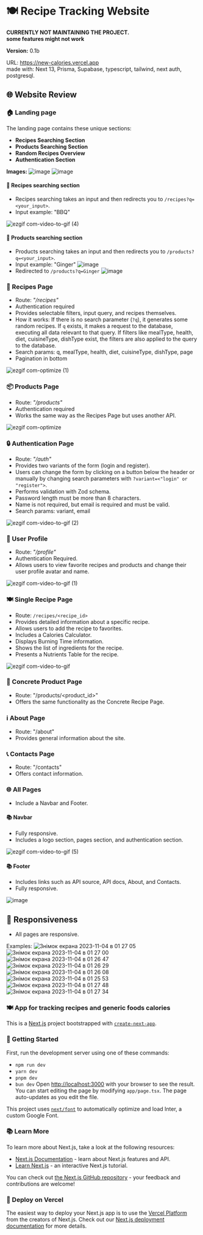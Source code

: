 # 🍽️ Recipe Tracking Website
**CURRENTLY NOT MAINTAINING THE PROJECT.   
some features might not work**

**Version:** 0.1b
  
URL: https://new-calories.vercel.app  
made with: Next 13, Prisma, Supabase, typescript, tailwind, next auth, postgresql.

## 🌐 Website Review

### 🏠 Landing page
The landing page contains these unique sections:
- **Recipes Searching Section**
- **Products Searching Section**
- **Random Recipes Overview**
- **Authentication Section**

**Images:**
![image](https://github.com/sinarhen/NextCalories/assets/105736826/ca3b5efd-9a6d-4c5f-ab83-04007caaf85f)
![image](https://github.com/sinarhen/NextCalories/assets/105736826/12f7c22a-b7a2-4967-ad4e-3684e25d0fa3)

#### 🍲 Recipes searching section
- Recipes searching takes an input and then redirects you to `/recipes?q=<your_input>`.
- Input example: "BBQ"

![ezgif com-video-to-gif (4)](https://github.com/sinarhen/NextCalories/assets/105736826/9eb4f599-e22c-4e4e-9ab3-4018e99ab738)

#### 🛒 Products searching section
- Products searching takes an input and then redirects you to `/products?q=<your_input>`.
- Input example: "Ginger"
![image](https://github.com/sinarhen/NextCalories/assets/105736826/6028b8dd-afda-4829-b668-982230713f4a)
- Redirected to `/products?q=Ginger`
![image](https://github.com/sinarhen/NextCalories/assets/105736826/f906f548-f941-4665-a690-bb834f7a4199)

### 📖 Recipes Page
- Route: *"/recipes"*
- Authentication required
- Provides selectable filters, input query, and recipes themselves.
- How it works: If there is no search parameter (`?q`), it generates some random recipes. If `q` exists, it makes a request to the database, executing all data relevant to that query. If filters like mealType, health, diet, cuisineType, dishType exist, the filters are also applied to the query to the database.
- Search params: q, mealType, health, diet, cuisineType, dishType, page
- Pagination in bottom

![ezgif com-optimize (1)](https://github.com/sinarhen/NextCalories/assets/105736826/5aaf83d8-ff8a-45e2-8029-3f923aba076d)

### 📦 Products Page
- Route: *"/products"*
- Authentication required
- Works the same way as the Recipes Page but uses another API.

![ezgif com-optimize](https://github.com/sinarhen/NextCalories/assets/105736826/fcb33f17-4a41-4aff-b3dc-00b111257c1c)

### 🔒 Authentication Page
- Route: *"/auth"*
- Provides two variants of the form (login and register).
- Users can change the form by clicking on a button below the header or manually by changing search parameters with `?variant=<"login" or "register">`.
- Performs validation with Zod schema.
- Password length must be more than 8 characters.
- Name is not required, but email is required and must be valid.
- Search params: variant, email

![ezgif com-video-to-gif (2)](https://github.com/sinarhen/NextCalories/assets/105736826/09d8e019-960f-4567-b71a-6668b5b4cc72)

### 👤 User Profile
- Route: *"/profile"*
- Authentication Required.
- Allows users to view favorite recipes and products and change their user profile avatar and name.

![ezgif com-video-to-gif (1)](https://github.com/sinarhen/NextCalories/assets/105736826/92e673fb-f836-47f5-a790-3c02aa1195d4)

### 🍽️ Single Recipe Page
- Route: `/recipes/<recipe_id>`
- Provides detailed information about a specific recipe.
- Allows users to add the recipe to favorites.
- Includes a Calories Calculator.
- Displays Burning Time information.
- Shows the list of ingredients for the recipe.
- Presents a Nutrients Table for the recipe.

![ezgif com-video-to-gif](https://github.com/sinarhen/NextCalories/assets/105736826/1cec4669-b2f6-433d-8515-efbffa7f789d)

### 🍫 Concrete Product Page
- Route: "/products/<product_id>"
- Offers the same functionality as the Concrete Recipe Page.

### ℹ️ About Page
- Route: "/about"
- Provides general information about the site.

### 📞 Contacts Page
- Route: "/contacts"
- Offers contact information.

### 🌐 All Pages
- Include a Navbar and Footer.

#### 📚 Navbar
- Fully responsive.
- Includes a logo section, pages section, and authentication section.

![ezgif com-video-to-gif (5)](https://github.com/sinarhen/NextCalories/assets/105736826/79b1126e-0b4d-4f99-9c03-09827184454d)

#### 📚 Footer
- Includes links such as API source, API docs, About, and Contacts.
- Fully responsive.

![image](https://github.com/sinarhen/NextCalories/assets/105736826/2f53ebdf-aa32-4b34-837d-f3d075187cb3)

## 📱 Responsiveness
- All pages are responsive.

Examples:
![Знімок екрана 2023-11-04 в 01 27 05](https://github.com/sinarhen/NextCalories/assets/105736826/a9b11d1a-a51f-4db4-bba4-1902b6ba541b)
![Знімок екрана 2023-11-04 в 01 27 00](https://github.com/sinarhen/NextCalories/assets/105736826/cd730798-c040-4c3d-bc18-463d8f86e51d)
![Знімок екрана 2023-11-04 в 01 26 47](https://github.com/sinarhen/NextCalories/assets/105736826/bc02eeee-7561-4903-842c-81fc13d7bd48)
![Знімок екрана 2023-11-04 в 01 26 29](https://github.com/sinarhen/NextCalories/assets/105736826/403f9574-5d1a-41ca-9943-a97b67e18137)
![Знімок екрана 2023-11-04 в 01 26 08](https://github.com/sinarhen/NextCalories/assets/105736826/5eeb2c99-d2d3-4aa6-b6f8-2dc9a9b7fe32)
![Знімок екрана 2023-11-04 в 01 25 53](https://github.com/sinarhen/NextCalories/assets/105736826/e0fbfa6e-7735-490f-8895-a4569dc9590a)
![Знімок екрана 2023-11-04 в 01 27 48](https://github.com/sinarhen/NextCalories/assets/105736826/afe676ed-955d-4e2c-b989-b28fee3d3e38)
![Знімок екрана 2023-11-04 в 01 27 34](https://github.com/sinarhen/NextCalories/assets/105736826/e5614f4c-e167-41c0-a90d-2d603ffed5d2)

### 🍽️ App for tracking recipes and generic foods calories
This is a [Next.js](https://nextjs.org/) project bootstrapped with [`create-next-app`](https://github.com/vercel/next.js/tree/canary/packages/create-next-app).

### 🚀 Getting Started
First, run the development server using one of these commands:
- `npm run dev`
- `yarn dev`
- `pnpm dev`
- `bun dev`
Open [http://localhost:3000](http://localhost:3000) with your browser to see the result. You can start editing the page by modifying `app/page.tsx`. The page auto-updates as you edit the file.

This project uses [`next/font`](https://nextjs.org/docs/basic-features/font-optimization) to automatically optimize and load Inter, a custom Google Font.

### 📚 Learn More
To learn more about Next.js, take a look at the following resources:
- [Next.js Documentation](https://nextjs.org/docs) - learn about Next.js features and API.
- [Learn Next.js](https://nextjs.org/learn) - an interactive Next.js tutorial.

You can check out [the Next.js GitHub repository](https://github.com/vercel/next.js/) - your feedback and contributions are welcome!

### 🚀 Deploy on Vercel
The easiest way to deploy your Next.js app is to use the [Vercel Platform](https://vercel.com/new?utm_medium=default-template&filter=next.js&utm_source=create-next-app&utm_campaign=create-next-app-readme) from the creators of Next.js. Check out our [Next.js deployment documentation](https://nextjs.org/docs/deployment) for more details.
